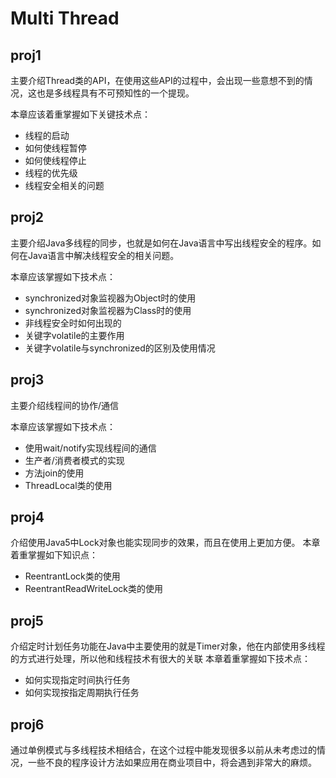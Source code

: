 # Multi Thread

## proj1
主要介绍Thread类的API，在使用这些API的过程中，会出现一些意想不到的情况，这也是多线程具有不可预知性的一个提现。

本章应该着重掌握如下关键技术点：
- 线程的启动
- 如何使线程暂停
- 如何使线程停止
- 线程的优先级
- 线程安全相关的问题

## proj2
主要介绍Java多线程的同步，也就是如何在Java语言中写出线程安全的程序。如何在Java语言中解决线程安全的相关问题。

本章应该掌握如下技术点：
- synchronized对象监视器为Object时的使用
- synchronized对象监视器为Class时的使用
- 非线程安全时如何出现的
- 关键字volatile的主要作用
- 关键字volatile与synchronized的区别及使用情况

## proj3
主要介绍线程间的协作/通信

本章应该掌握如下技术点：
- 使用wait/notify实现线程间的通信
- 生产者/消费者模式的实现
- 方法join的使用
- ThreadLocal类的使用

## proj4
介绍使用Java5中Lock对象也能实现同步的效果，而且在使用上更加方便。
本章着重掌握如下知识点：
- ReentrantLock类的使用
- ReentrantReadWriteLock类的使用

## proj5
介绍定时计划任务功能在Java中主要使用的就是Timer对象，他在内部使用多线程的方式进行处理，所以他和线程技术有很大的关联
本章着重掌握如下技术点：
- 如何实现指定时间执行任务
- 如何实现按指定周期执行任务

## proj6
通过单例模式与多线程技术相结合，在这个过程中能发现很多以前从未考虑过的情况，一些不良的程序设计方法如果应用在商业项目中，将会遇到非常大的麻烦。

